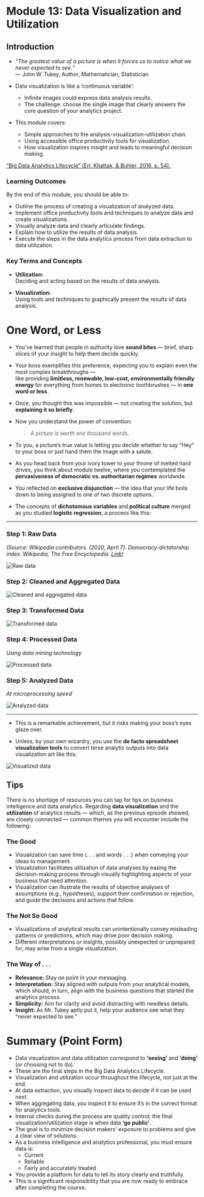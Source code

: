 # Module 13: Data Visualization and Utilization

## Introduction

- *“The greatest value of a picture is when it forces us to notice what we never expected to see.”*  
  — John W. Tukey, Author, Mathematician, Statistician

- Data visualization is like a ‘continuous variable’:  
  - Infinite images could express data analysis results.  
  - The challenge: choose the single image that clearly answers the core question of your analytics project.

- This module covers:  
  - Simple approaches to the analysis-visualization-utilization chain.  
  - Using accessible office productivity tools for visualization.  
  - How visualization inspires insight and leads to meaningful decision making.

[“Big Data Analytics Lifecycle” (Erl, Khattak, & Buhler, 2016, p. 54).](images/stage8.png)

### Learning Outcomes

By the end of this module, you should be able to:  
- Outline the process of creating a visualization of analyzed data.  
- Implement office productivity tools and techniques to analyze data and create visualizations.  
- Visually analyze data and clearly articulate findings.  
- Explain how to utilize the results of data analysis.  
- Execute the steps in the data analytics process from data extraction to data utilization.

### Key Terms and Concepts

- **Utilization:**  
  Deciding and acting based on the results of data analysis.

- **Visualization:**  
  Using tools and techniques to graphically present the results of data analysis.

# One Word, or Less

- You’ve learned that people in authority love **sound bites** — brief, sharp slices of your insight to help them decide quickly.

- Your boss exemplifies this preference, expecting you to explain even the most complex breakthroughs —  
  like providing **limitless, renewable, low-cost, environmentally friendly energy** for everything from homes to electronic toothbrushes — in **one word or less**.

- Once, you thought this was impossible — not creating the solution, but **explaining it so briefly**.

- Now you understand the power of convention:  
  > *A picture is worth one thousand words.*  

- To you, a picture’s true value is letting you decide whether to say “Hey” to your boss or just hand them the image with a salute.

- As you head back from your ivory tower to your throne of melted hard drives, you think about module twelve, where you contemplated the **pervasiveness of democratic vs. authoritarian regimes** worldwide.

- You reflected on **exclusive disjunction** — the idea that your life boils down to being assigned to one of two discrete options.

- The concepts of **dichotomous variables** and **political culture** merged as you studied **logistic regression**, a process like this:

---

### Step 1: Raw Data  
*(Source: Wikipedia contributors. (2020, April 7). Democracy-dictatorship index. Wikipedia, The Free Encyclopedia. [Link](https://en.wikipedia.org/w/index.php?title=Democracy-Dictatorship_Index&oldid=949552988))*

![Raw data](images/raw.png)

### Step 2: Cleaned and Aggregated Data

![Cleaned and aggregated data](images/cleaned.png)

### Step 3: Transformed Data

![Transformed data](images/transformed.png)

### Step 4: Processed Data  
*Using data mining technology*

![Processed data](images/processed.png)

### Step 5: Analyzed Data  
*At microprocessing speed*

![Analyzed data](images/analyzed.png)

---

- This is a remarkable achievement, but it risks making your boss’s eyes glaze over.

- Unless, by your own wizardry, you use the **de facto spreadsheet visualization tools** to convert terse analytic outputs into data visualization art like this:

![Visualized data](images/visualized.png)

## Tips

There is no shortage of resources you can tap for tips on business intelligence and data analytics. Regarding **data visualization** and the **utilization** of analytics results — which, as the previous episode showed, are closely connected — common themes you will encounter include the following:

### The Good
- Visualization can save time (. . . and words . . .) when conveying your ideas to management.
- Visualization facilitates utilization of data analyses by easing the decision-making process through visually highlighting aspects of your business that need attention.
- Visualization can illustrate the results of objective analyses of assumptions (e.g., hypotheses), support their confirmation or rejection, and guide the decisions and actions that follow.

### The Not So Good
- Visualizations of analytical results can unintentionally convey misleading patterns or predictions, which may drive poor decision making.
- Different interpretations or insights, possibly unexpected or unprepared for, may arise from a single visualization.

### The Way of . . .
- **Relevance:** Stay on point in your messaging.
- **Interpretation:** Stay aligned with outputs from your analytical models, which should, in turn, align with the business questions that started the analytics process.
- **Simplicity:** Aim for clarity and avoid distracting with needless details.
- **Insight:** As Mr. Tukey aptly put it, help your audience see what they “never expected to see.”

# Summary (Point Form)

- Data visualization and data utilization correspond to **‘seeing’** and **‘doing’** (or choosing not to do).
- These are the final steps in the Big Data Analytics Lifecycle.
- Visualization and utilization occur throughout the lifecycle, not just at the end.
- At data extraction, you visually inspect data to decide if it can be used next.
- When aggregating data, you inspect it to ensure it’s in the correct format for analytics tools.
- Internal checks during the process are quality control; the final visualization/utilization stage is when data **‘go public’**.
- The goal is to minimize decision makers’ exposure to problems and give a clear view of solutions.
- As a business intelligence and analytics professional, you must ensure data is:
  - Current
  - Reliable
  - Fairly and accurately treated
- You provide a platform for data to tell its story clearly and truthfully.
- This is a significant responsibility that you are now ready to embrace after completing the course.
